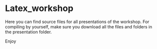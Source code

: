 # Latex_workshop

Here you can find source files for all presentations of the workshop.
For compiling by yourself, make sure you download all the files and folders 
in the presentation folder.

Enjoy
